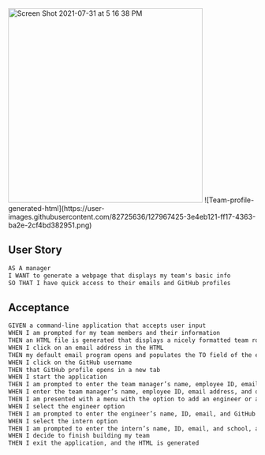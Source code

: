 
<img width="394" alt="Screen Shot 2021-07-31 at 5 16 38 PM" src="https://user-images.githubusercontent.com/82725636/127967440-bd242aba-8653-4e85-b06b-eef564dca81c.png">
![Team-profile-generated-html](https://user-images.githubusercontent.com/82725636/127967425-3e4eb121-ff17-4363-ba2e-2cf4bd382951.png)

## User Story
```md
AS A manager
I WANT to generate a webpage that displays my team's basic info
SO THAT I have quick access to their emails and GitHub profiles
```
## Acceptance
```md
GIVEN a command-line application that accepts user input
WHEN I am prompted for my team members and their information
THEN an HTML file is generated that displays a nicely formatted team roster based on user input
WHEN I click on an email address in the HTML
THEN my default email program opens and populates the TO field of the email with the address
WHEN I click on the GitHub username
THEN that GitHub profile opens in a new tab
WHEN I start the application
THEN I am prompted to enter the team manager’s name, employee ID, email address, and office number
WHEN I enter the team manager’s name, employee ID, email address, and office number
THEN I am presented with a menu with the option to add an engineer or an intern or to finish building my team
WHEN I select the engineer option
THEN I am prompted to enter the engineer’s name, ID, email, and GitHub username, and I am taken back to the menu
WHEN I select the intern option
THEN I am prompted to enter the intern’s name, ID, email, and school, and I am taken back to the menu
WHEN I decide to finish building my team
THEN I exit the application, and the HTML is generated
```


